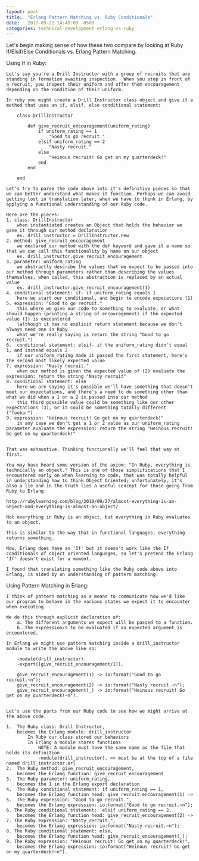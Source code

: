 ```yaml
---
layout: post
title:  "Erlang Pattern Matching vs. Ruby Conditionals"
date:   2017-09-22 14:48:09 -0500
categories: technical-development erlang-vs-ruby
---
```


Let's begin making sense of how these two compare by looking at Ruby If/Elsif/Else Conditionals vs. Erlang Pattern Matching.

Using If in Ruby:

	Let's say you're a Drill Instructor with a group of recruits that are standing in formation awaiting inspection.  When you step in front of a recruit, you inspect their uniform and offer them encouragement depending on the condition of their uniform.

	In ruby you might create a Drill Instructor class object and give it a method that uses an if, elsif, else conditional statement:

		class DrillInstructor

			def give_recruit_encouragement(uniform_rating)
				if uniform_rating == 1
					"Good to go recruit."
				elsif uniform_rating == 2
					"Nasty recruit."
				else 
					"Heinous recruit! Go get on my quarterdeck!"
				end
			end

		end

	Let's try to parse the code above into it's definitive pieces so that we can better understand what makes it function. Perhaps we can avoid getting lost in translation later, when we have to think in Erlang, by applying a functional understanding of our Ruby code.

	Here are the pieces:
	1. class: DrillInstructor 
		when instantiated creates an Object that holds the behavior we gave it through our method declaration
		ex. drill_instructor = DrillInstructor.new
	2. method: give_recruit_encouragement
		we declared our method with the def keyword and gave it a name so that we can call this functionality by name on our object
		ex. drill_instructor.give_recruit_encouragement
	3. parameter: uniform_rating
		we abstractly describe the values that we expect to be passed into our method through parameters rather than describing the values themselves, when called, this abstraction is replaced by an actual value
		ex. drill_instructor.give_recruit_encouragement(1)
	4. conditional statement: if- if uniform_rating equals 1
		here we start our conditional, and begin to encode expecations (1)
	5. expression: "Good to go recruit." 
		this where we give our code to something to evaluate, or what should happen (printing a string of encouragement) if the expected value (1) is encountered
		(although it has no explicit return statement because we don't always need one in Ruby
		what we're really saying is return the string "Good to go recruit.")
	6.  conditional statement: elsif- if the uniform_rating didn't equal 1, and instead equals 2
		if our uniform_rating made it passed the first statement, here's the second most likely expected value 
	7. expression: "Nasty recruit."
		when our method is given the expected value of (2) evaluate the expression: return the string "Nasty recruit"
	8. conditional statement: else
		here we are saying it's possible we'll have something that doesn't meet our expectations, and there's a need to do something other than what we did when a 1 or a 2 is passed into our method
		this third possible value could be something like our other expectations (3), or it could be something totally different ("foobar")
	9. expression: "Heinous recruit! Go get on my quarterdeck!"
		in any case we don't get a 1 or 2 value as our uniform_rating parameter evaluate the expression: return the string "Heinous recruit! Go get on my quarterdeck!"


	That was exhaustive. Thinking functionally we'll feel that way at first.  

	You may have heard some version of the axiom: "In Ruby, everything is technically an object." This is one of those simplifications that I encountered early on when learning to code, that was totally helpful in understanding how to think Object Oriented; unfortunately, it's also a lie and in the truth lies a useful concept for those going from Ruby to Erlang: 

	http://rubylearning.com/blog/2010/09/27/almost-everything-is-an-object-and-everything-is-almost-an-object/

	Not everything in Ruby is an object, but everything in Ruby evaluates to an object.

	This is similar to the way that in functional languages, everything returns something. 

	Now, Erlang does have an 'If' but it doesn't work like the If conditionals of object oriented languages, so let's pretend the Erlang 'If' doesn't exist for a moment.

	I found that translating something like the Ruby code above into Erlang, is aided by an understanding of pattern matching. 

Using Pattern Matching in Erlang:

	I think of pattern matching as a means to communicate how we'd like our program to behave in the various states we expect it to encounter when executing. 

	We do this through explicit declaration of: 
		a. The different arguments we expect will be passed to a function.
		b. The expression/s to be evaluated if an expected argument is encountered.

	In Erlang we might use pattern matching inside a drill_instructor module to write the above like so:

		-module(drill_instructor).
		-export([give_recruit_encouragement/1]).

		give_recruit_encouragement(1) -> io:format("Good to go recruit.~n");
		give_recruit_encouragement(2) -> io:format("Nasty recruit.~n");
		give_recruit_encouragement(_) -> io:format("Heinous recruit! Go get on my quarterdeck!~n").

	
	Let's use the parts from our Ruby code to see how we might arrive at the above code.

	1. 	The Ruby class: Drill Instructor,
		becomes the Erlang module: drill_instructor
			In Ruby our class stored our behaviors
			In Erlang a module stores functions 
				NOTE: A module must have the same name as the file that holds its definition 
				-module(drill_instructor). => must be at the top of a file named drill_instructor.erl
	2. 	The Ruby method: give_recruit_encouragement, 
		becomes the Erlang function: give_recruit_encouragement
	3. 	The Ruby parameter: uniform_rating, 
		becomes the 1 in the Erlang export declaration
	4. 	The Ruby conditional statement: if uniform_rating == 1, 
		becomes the Erlang function head: give_recruit_encouragement(1) ->
	5. 	The Ruby expression: "Good to go recruit.",
		becomes the Erlang expression: io:format("Good to go recruit.~n");
	6. The Ruby conditional statement:  elsif uniform_rating == 2,
		becomes the Erlang function head: give_recruit_encouragement(2) ->
	7. The Ruby expression: "Nasty recruit.",
		becomes the Erlang expression: io:format("Nasty recruit.~n");
	8. The Ruby conditional statement: else,
		becomes the Erlang function head: give_recruit_encouragement(_);
	9. The Ruby expression: "Heinous recruit! Go get on my quarterdeck!",
		becomes the Erlang expression: io:format("Heinous recruit! Go get on my quarterdeck!~n").